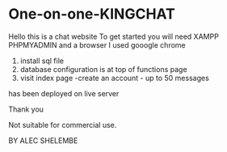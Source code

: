 # One-on-one-KINGCHAT

Hello this is a chat website 
To get started you will need XAMPP PHPMYADMIN and a browser I used gooogle chrome
1. install sql file
2. database configuration is at top of functions page
3. visit index page -create an account - up to 50 messages

has been deployed on live server

Thank you 

Not suitable for commercial use.

BY ALEC SHELEMBE

